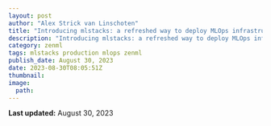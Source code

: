 ```yaml
---
layout: post
author: "Alex Strick van Linschoten"
title: "Introducing mlstacks: a refreshed way to deploy MLOps infrastructure"
description: "Introducing mlstacks: a refreshed way to deploy MLOps infrastructure"
category: zenml
tags: mlstacks production mlops zenml
publish_date: August 30, 2023
date: 2023-08-30T08:05:51Z
thumbnail: 
image:
  path: 
---
```


**Last updated:** August 30, 2023
